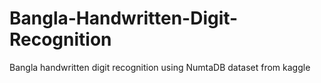 # Bangla-Handwritten-Digit-Recognition
Bangla handwritten digit recognition using NumtaDB dataset from kaggle
